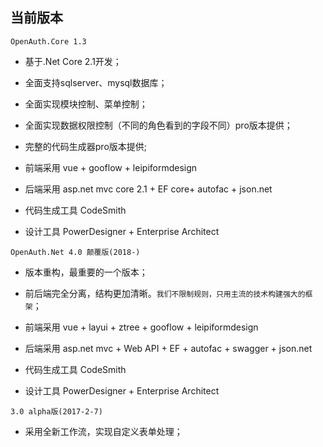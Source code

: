 ## 当前版本

`OpenAuth.Core 1.3`

* 基于.Net Core 2.1开发；

* 全面支持sqlserver、mysql数据库；

* 全面实现模块控制、菜单控制；

* 全面实现数据权限控制（不同的角色看到的字段不同）pro版本提供；

* 完整的代码生成器pro版本提供;

* 前端采用 vue +  gooflow + leipiformdesign

* 后端采用 asp.net mvc core 2.1 + EF core+ autofac + json.net

* 代码生成工具 CodeSmith

* 设计工具 PowerDesigner + Enterprise Architect

`OpenAuth.Net 4.0 颠覆版(2018-)`

* 版本重构，最重要的一个版本；

* 前后端完全分离，结构更加清晰。`我们不限制规则，只用主流的技术构建强大的框架`；

* 前端采用 vue + layui + ztree + gooflow + leipiformdesign

* 后端采用 asp.net mvc + Web API + EF + autofac + swagger + json.net

* 代码生成工具 CodeSmith

* 设计工具 PowerDesigner + Enterprise Architect

`3.0 alpha版(2017-2-7)`

* 采用全新工作流，实现自定义表单处理；
